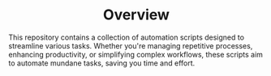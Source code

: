<h1 align="center">Overview</h1>
This repository contains a collection of automation scripts designed to streamline various tasks. Whether you're managing repetitive processes, enhancing productivity, or simplifying complex workflows, these scripts aim to automate mundane tasks, saving you time and effort.
